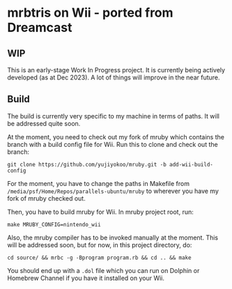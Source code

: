 # mrbtris on Wii - ported from Dreamcast

## WIP

This is an early-stage Work In Progress project.
It is currently being actively developed (as at Dec 2023).
A lot of things will improve in the near future.

## Build

The build is currently very specific to my machine in terms of paths.
It will be addressed quite soon.

At the moment, you need to check out my fork of mruby which contains the branch with a build config file for Wii. Run this to clone and check out the branch:
```
git clone https://github.com/yujiyokoo/mruby.git -b add-wii-build-config
```

For the moment, you have to change the paths in Makefile from `/media/psf/Home/Repos/parallels-ubuntu/mruby` to wherever you have my fork of mruby checked out.

Then, you have to build mruby for Wii. In mruby project root, run:
```
make MRUBY_CONFIG=nintendo_wii
```

Also, the mruby compiler has to be invoked manually at the moment.
This will be addressed soon, but for now, in this project directory, do:

```
cd source/ && mrbc -g -Bprogram program.rb && cd .. && make
```

You should end up with a `.dol` file which you can run on Dolphin or Homebrew Channel if you have it installed on your Wii.
